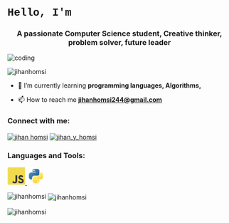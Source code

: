 <h1 align="center" style="font-family: 'Courier New', Courier, monospace; font-size: 24px; white-space: nowrap; overflow: hidden; border-right: 3px solid; width: 20ch; animation: typing 3s steps(20, end), blink-caret 0.5s step-end infinite;">
  Hello, I'm Jihan Homsi
</h1>

<style>
@keyframes typing {
  from { width: 0 }
  to { width: 20ch }
}

@keyframes blink-caret {
  from, to { border-color: transparent }
  50% { border-color: black }
}
</style>


<h3 align="center">A passionate Computer Science student, Creative thinker, problem solver, future leader</h3>
<img src="right" alt="coding" width="400" src="https://tenor.com/view/coding-girl-gif-2332171326726785246">

<p align="left"> <img src="https://komarev.com/ghpvc/?username=jihanhomsi&label=Profile%20views&color=0e75b6&style=flat" alt="jihanhomsi" /> </p>

- 🌱 I’m currently learning **programming languages, Algorithms,**

- 📫 How to reach me **jihanhomsi244@gmail.com**

<h3 align="left">Connect with me:</h3>
<p align="left">
<a href="https://linkedin.com/in/jihan homsi" target="blank"><img align="center" src="https://raw.githubusercontent.com/rahuldkjain/github-profile-readme-generator/master/src/images/icons/Social/linked-in-alt.svg" alt="jihan homsi" height="30" width="40" /></a>
<a href="https://instagram.com/jihan_y_homsi" target="blank"><img align="center" src="https://raw.githubusercontent.com/rahuldkjain/github-profile-readme-generator/master/src/images/icons/Social/instagram.svg" alt="jihan_y_homsi" height="30" width="40" /></a>
</p>

<h3 align="left">Languages and Tools:</h3>
<p align="left"> <a href="https://developer.mozilla.org/en-US/docs/Web/JavaScript" target="_blank" rel="noreferrer"> <img src="https://raw.githubusercontent.com/devicons/devicon/master/icons/javascript/javascript-original.svg" alt="javascript" width="40" height="40"/> </a> <a href="https://www.python.org" target="_blank" rel="noreferrer"> <img src="https://raw.githubusercontent.com/devicons/devicon/master/icons/python/python-original.svg" alt="python" width="40" height="40"/> </a> </p>

<p><img align="left" src="https://github-readme-stats.vercel.app/api/top-langs?username=jihanhomsi&show_icons=true&locale=en&layout=compact" alt="jihanhomsi" /></p>

<p>&nbsp;<img align="center" src="https://github-readme-stats.vercel.app/api?username=jihanhomsi&show_icons=true&locale=en" alt="jihanhomsi" /></p>

<p><img align="center" src="https://github-readme-streak-stats.herokuapp.com/?user=jihanhomsi&" alt="jihanhomsi" /></p>
